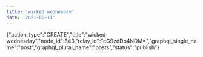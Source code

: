 ```yaml
---
title: 'wicked wednesday'
date: '2021-06-11'
---
```


{"action_type":"CREATE","title":"wicked wednesday","node_id":843,"relay_id":"cG9zdDo4NDM=","graphql_single_name":"post","graphql_plural_name":"posts","status":"publish"}
